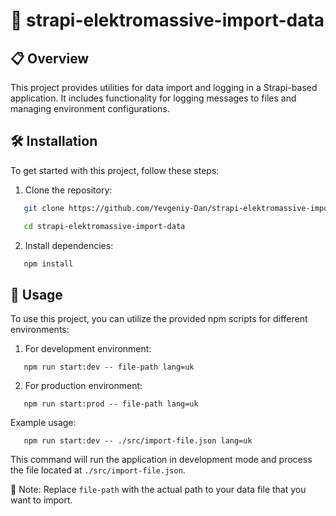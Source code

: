 # 🚀 strapi-elektromassive-import-data

## 📋 Overview

This project provides utilities for data import and logging in a Strapi-based application. It includes functionality for logging messages to files and managing environment configurations.

## 🛠️ Installation

To get started with this project, follow these steps:

1. Clone the repository:

```sh
   git clone https://github.com/Yevgeniy-Dan/strapi-elektromassive-import-data.git
```

```sh
   cd strapi-elektromassive-import-data
```

2. Install dependencies:

```sh
   npm install
```

## 🚀 Usage

To use this project, you can utilize the provided npm scripts for different environments:

1. For development environment:

```
   npm run start:dev -- file-path lang=uk
```

2. For production environment:

```
   npm run start:prod -- file-path lang=uk
```

Example usage:

```
   npm run start:dev -- ./src/import-file.json lang=uk
```

This command will run the application in development mode and process the file located at `./src/import-file.json`.

📝 Note: Replace `file-path` with the actual path to your data file that you want to import.

